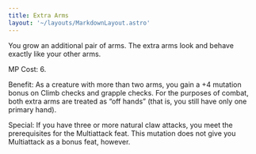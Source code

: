 ```yaml
---
title: Extra Arms
layout: '~/layouts/MarkdownLayout.astro'
---
```

You grow an additional pair of arms. The extra arms look and behave exactly
like your other arms.

MP Cost: 6.

Benefit: As a creature with more than two arms, you gain a +4 mutation bonus
on Climb checks and grapple checks. For the purposes of combat, both extra
arms are treated as “off hands” (that is, you still have only one primary
hand).

Special: If you have three or more natural claw attacks, you meet the
prerequisites for the Multiattack feat. This mutation does not give you
Multiattack as a bonus feat, however.

